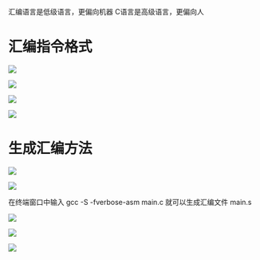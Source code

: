 汇编语言是低级语言，更偏向机器
C语言是高级语言，更偏向人

# 汇编指令格式

![](/Users/yuebinghui/Documents/program/github/note/images/image-20231203145903259.png)

![](/Users/yuebinghui/Documents/program/github/note/images/image-20231203151052933.png)

![](/Users/yuebinghui/Documents/program/github/note/images/image-20231203151124367.png)

![](/Users/yuebinghui/Documents/program/github/note/images/image-20231203153012060.png)

# 生成汇编方法

![](/Users/yuebinghui/Documents/program/github/note/images/image-20231203153819217.png)

![](/Users/yuebinghui/Documents/program/github/note/images/image-20231203154230084.png)

在终端窗口中输入 gcc -S -fverbose-asm main.c 就可以生成汇编文件 main.s

![](/Users/yuebinghui/Documents/program/github/note/images/image-20231203154422217.png)

![](/Users/yuebinghui/Documents/program/github/note/images/image-20231203154438054.png)

![](/Users/yuebinghui/Documents/program/github/note/images/image-20231203154919993.png)